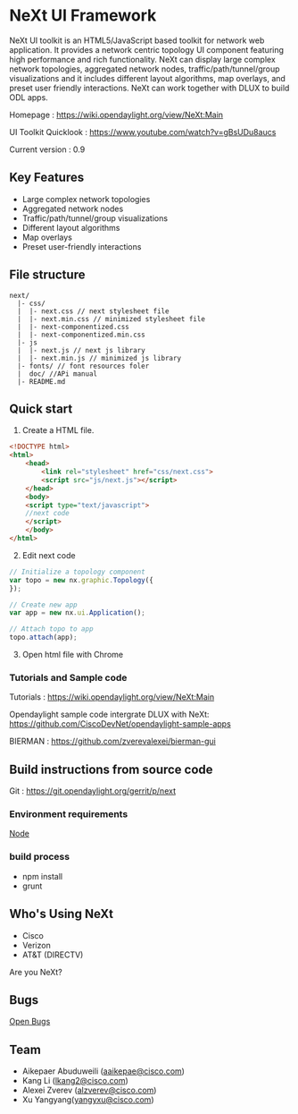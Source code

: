 # NeXt UI Framework

NeXt UI toolkit is an HTML5/JavaScript based toolkit for network web application. It provides a network centric topology UI component featuring high performance and rich functionality. NeXt can display large complex network topologies, aggregated network nodes, traffic/path/tunnel/group visualizations and it includes different layout algorithms, map overlays, and preset user friendly interactions. NeXt can work together with DLUX to build ODL apps.

Homepage : https://wiki.opendaylight.org/view/NeXt:Main

UI Toolkit Quicklook : https://www.youtube.com/watch?v=gBsUDu8aucs

Current version : 0.9

## Key Features

* Large complex network topologies
* Aggregated network nodes
* Traffic/path/tunnel/group visualizations
* Different layout algorithms
* Map overlays
* Preset user-friendly interactions

## File structure
```
next/
  |- css/
  |  |- next.css // next stylesheet file
  |  |- next.min.css // minimized stylesheet file
  |  |- next-componentized.css
  |  |- next-componentized.min.css
  |- js
  |  |- next.js // next js library
  |  |- next.min.js // minimized js library
  |- fonts/ // font resources foler
  |  doc/ //APi manual
  |- README.md
```

## Quick start

1) Create a HTML file.

```HTML
<!DOCTYPE html>
<html>
    <head>
        <link rel="stylesheet" href="css/next.css">
        <script src="js/next.js"></script>
    </head>
    <body>
    <script type="text/javascript">
    //next code
    </script>
    </body>
</html>
```

2) Edit next code

```javascript
// Initialize a topology component
var topo = new nx.graphic.Topology({
});

// Create new app
var app = new nx.ui.Application();

// Attach topo to app
topo.attach(app);
```

3) Open html file with Chrome

### Tutorials and Sample code

Tutorials : https://wiki.opendaylight.org/view/NeXt:Main

Opendaylight sample code intergrate DLUX with NeXt: https://github.com/CiscoDevNet/opendaylight-sample-apps

BIERMAN : https://github.com/zverevalexei/bierman-gui

## Build instructions from source code

Git :  https://git.opendaylight.org/gerrit/p/next

### Environment requirements

[Node](https://nodejs.org/en/)

### build process
* npm install
* grunt

## Who's Using NeXt

* Cisco
* Verizon
* AT&T (DIRECTV)

Are you NeXt?

## Bugs

[Open Bugs](https://bugs.opendaylight.org/buglist.cgi?bug_status=__open__&product=next)

## Team

* Aikepaer Abuduweili (aaikepae@cisco.com)
* Kang Li (lkang2@cisco.com)
* Alexei Zverev (alzverev@cisco.com)
* Xu Yangyang(yangyxu@cisco.com)
